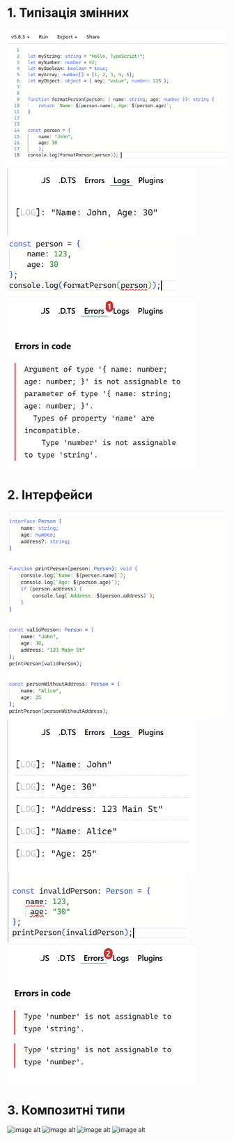 # 1. Типізація змінних
![image alt](https://github.com/volAndr1/Lab_1/blob/03286eff76e421ea3ef6cbf204c5851cfde7d6b3/chrome_BB6U6eI9fI.png)
![image alt](https://github.com/volAndr1/Lab_1/blob/968615a9baefe33a054a6643fee7f2f718497a0d/chrome_eNfFAXEkiY.png)
![image alt](https://github.com/volAndr1/Lab_1/blob/208bc80ddc8876148a8dd65b0515c693563e6e45/chrome_bigtSHN66J.png)
![image alt](https://github.com/volAndr1/Lab_1/blob/4d28fd3aae3a6aafcd376bb557ca753ba2cbaad7/chrome_FFlZxOcpld.png)
# 2. Інтерфейси
![image alt](https://github.com/volAndr1/Lab_1/blob/598219ff898361f733be7d0d98aaa5df3369412e/chrome_7Uy2G1vLCA.png)
![image alt](https://github.com/volAndr1/Lab_1/blob/a3c49edbe8785a6fa0d1d9566a848066465be190/chrome_c70goUjoPB.png)
![image alt](https://github.com/volAndr1/Lab_1/blob/49460dd4a492122935e5ced2f2fa0c1ee8a0e526/chrome_tgNn2S1JfP.png)
![image alt](https://github.com/volAndr1/Lab_1/blob/c779c5e0caedf9daf77431eae5000306d99e6110/chrome_w1jFCqgJ6l.png)
# 3. Композитні типи
![image alt]()
![image alt]()
![image alt]()
![image alt]()
